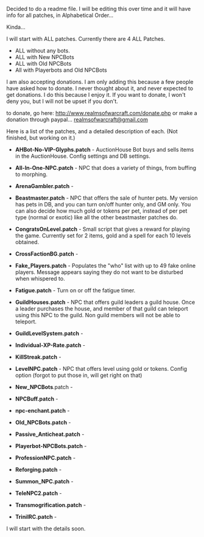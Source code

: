 Decided to do a readme file. I will be editing this over time and it will have info for all patches, in Alphabetical Order...

Kinda...

I will start with ALL patches. Currently there are 4 ALL Patches.

* ALL without any bots.
* ALL with New NPCBots
* ALL with Old NPCBots
* All with Playerbots and Old NPCBots

I am also accepting donations. I am only adding this because a few people have asked how to donate. I never
thought about it, and never expected to get donations. I do this because I enjoy it. If you want to donate,
I won't deny you, but I will not be upset if you don't.

to donate, go here: http://www.realmsofwarcraft.com/donate.php or make a donation through paypal... realmsofwarcraft@gmail.com

Here is a list of the patches, and a detailed description of each. (Not finished, but working on it.)

* **AHBot-No-VIP-Glyphs.patch** - 
  AuctionHouse Bot buys and sells items in the AuctionHouse. Config settings and DB settings.

* **All-In-One-NPC.patch** - 
  NPC that does a variety of things, from buffing to morphing.

* **ArenaGambler.patch** - 
* **Beastmaster.patch** - 
  NPC that offers the sale of hunter pets. My version has pets in DB, and you can turn on/off hunter only, and GM only. You can also decide how much gold or tokens per pet, instead of per pet type (normal or exotic) like all the other beastmaster patches do.

* **CongratsOnLevel.patch** - 
  Small script that gives a reward for playing the game. Currently set for 2 items, gold and a spell for each 10 levels obtained.

* **CrossFactionBG.patch** - 
* **Fake_Players.patch** - 
  Populates the "who" list with up to 49 fake online players. Message appears saying they do not want to be disturbed when whispered to.

* **Fatigue.patch** - 
  Turn on or off the fatigue timer.

* **GuildHouses.patch** - 
  NPC that offers guild leaders a guild house. Once a leader purchases the house, and member of that guild can teleport using this NPC to the guild. Non guild members will not be able to teleport.

* **GuildLevelSystem.patch** - 
* **Individual-XP-Rate.patch** - 
* **KillStreak.patch** - 
* **LevelNPC.patch** - 
  NPC that offers level using gold or tokens. Config option (forgot to put those in, will get right on that)
* **New_NPCBots**.patch - 
* **NPCBuff.patch** - 
* **npc-enchant.patch** - 
* **Old_NPCBots.patch** - 
* **Passive_Anticheat.patch** - 
* **Playerbot-NPCBots.patch** - 
* **ProfessionNPC.patch** - 
* **Reforging.patch** - 
* **Summon_NPC.patch** - 
* **TeleNPC2.patch** - 
* **Transmogrification.patch** - 
* **TriniIRC.patch** - 

I will start with the details soon.